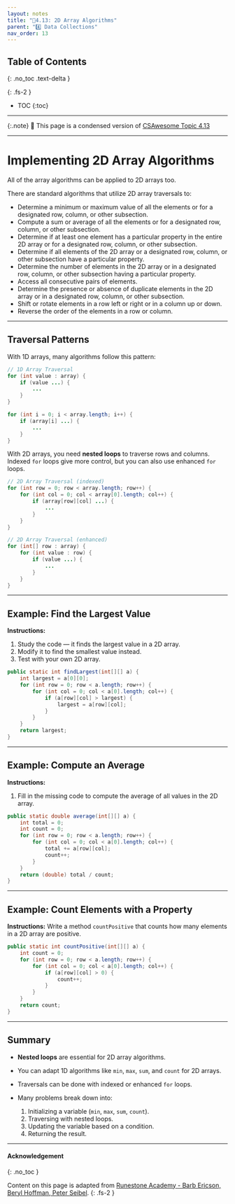 ```yaml
---
layout: notes
title: "📓4.13: 2D Array Algorithms" 
parent: "4️⃣ Data Collections"
nav_order: 13
---
```


## Table of Contents
{: .no_toc .text-delta }

{: .fs-2 }
- TOC
{:toc}

---

{:.note}
📖 This page is a condensed version of [CSAwesome Topic 4.13](https://runestone.academy/ns/books/published/csawesome2/topic-4-13-2Darray-algorithms.html) 

---

# Implementing 2D Array Algorithms

All of the array algorithms can be applied to 2D arrays too.

There are standard algorithms that utilize 2D array traversals to:

- Determine a minimum or maximum value of all the elements or for a designated row, column, or other subsection.
- Compute a sum or average of all the elements or for a designated row, column, or other subsection.
- Determine if at least one element has a particular property in the entire 2D array or for a designated row, column, or other subsection.
- Determine if all elements of the 2D array or a designated row, column, or other subsection have a particular property.
- Determine the number of elements in the 2D array or in a designated row, column, or other subsection having a particular property.
- Access all consecutive pairs of elements.
- Determine the presence or absence of duplicate elements in the 2D array or in a designated row, column, or other subsection.
- Shift or rotate elements in a row left or right or in a column up or down.
- Reverse the order of the elements in a row or column.

---

## Traversal Patterns

With 1D arrays, many algorithms follow this pattern:

```java
// 1D Array Traversal
for (int value : array) {
    if (value ...) {
        ...
    }
}

for (int i = 0; i < array.length; i++) {
    if (array[i] ...) {
        ...
    }
}
````

With 2D arrays, you need **nested loops** to traverse rows and columns. Indexed `for` loops give more control, but you can also use enhanced `for` loops.

```java
// 2D Array Traversal (indexed)
for (int row = 0; row < array.length; row++) {
    for (int col = 0; col < array[0].length; col++) {
        if (array[row][col] ...) {
            ...
        }
    }
}

// 2D Array Traversal (enhanced)
for (int[] row : array) {
    for (int value : row) {
        if (value ...) {
            ...
        }
    }
}
```

---

## Example: Find the Largest Value

<div class="task" markdown="block">

**Instructions:**

1. Study the code — it finds the largest value in a 2D array.
2. Modify it to find the smallest value instead.
3. Test with your own 2D array.

```java
public static int findLargest(int[][] a) {
    int largest = a[0][0];
    for (int row = 0; row < a.length; row++) {
        for (int col = 0; col < a[0].length; col++) {
            if (a[row][col] > largest) {
                largest = a[row][col];
            }
        }
    }
    return largest;
}
```

</div>

---

## Example: Compute an Average

<div class="task" markdown="block">

**Instructions:**

1. Fill in the missing code to compute the average of all values in the 2D array.

```java
public static double average(int[][] a) {
    int total = 0;
    int count = 0;
    for (int row = 0; row < a.length; row++) {
        for (int col = 0; col < a[0].length; col++) {
            total += a[row][col];
            count++;
        }
    }
    return (double) total / count;
}
```

</div>

---

## Example: Count Elements with a Property

<div class="task" markdown="block">

**Instructions:**
Write a method `countPositive` that counts how many elements in a 2D array are positive.

```java
public static int countPositive(int[][] a) {
    int count = 0;
    for (int row = 0; row < a.length; row++) {
        for (int col = 0; col < a[0].length; col++) {
            if (a[row][col] > 0) {
                count++;
            }
        }
    }
    return count;
}
```

</div>

---

## Summary

* **Nested loops** are essential for 2D array algorithms.
* You can adapt 1D algorithms like `min`, `max`, `sum`, and `count` for 2D arrays.
* Traversals can be done with indexed or enhanced `for` loops.
* Many problems break down into:

  1. Initializing a variable (`min`, `max`, `sum`, `count`).
  2. Traversing with nested loops.
  3. Updating the variable based on a condition.
  4. Returning the result.

---

#### Acknowledgement
{: .no_toc }

Content on this page is adapted from [Runestone Academy - Barb Ericson, Beryl Hoffman, Peter Seibel](https://runestone.academy/ns/books/published/csawesome2/csawesome2.html).
{: .fs-2 }
